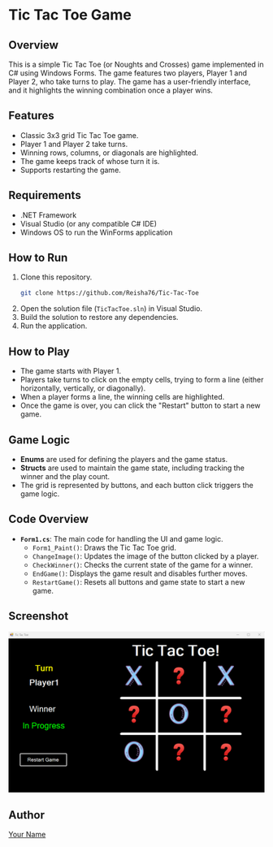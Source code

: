 # Tic Tac Toe Game

## Overview
This is a simple Tic Tac Toe (or Noughts and Crosses) game implemented in C# using Windows Forms. The game features two players, Player 1 and Player 2, who take turns to play. The game has a user-friendly interface, and it highlights the winning combination once a player wins.

## Features
- Classic 3x3 grid Tic Tac Toe game.
- Player 1 and Player 2 take turns.
- Winning rows, columns, or diagonals are highlighted.
- The game keeps track of whose turn it is.
- Supports restarting the game.

## Requirements
- .NET Framework
- Visual Studio (or any compatible C# IDE)
- Windows OS to run the WinForms application

## How to Run
1. Clone this repository.
   ```sh
   git clone https://github.com/Reisha76/Tic-Tac-Toe
   ```
2. Open the solution file (`TicTacToe.sln`) in Visual Studio.
3. Build the solution to restore any dependencies.
4. Run the application.

## How to Play
- The game starts with Player 1.
- Players take turns to click on the empty cells, trying to form a line (either horizontally, vertically, or diagonally).
- When a player forms a line, the winning cells are highlighted.
- Once the game is over, you can click the "Restart" button to start a new game.

## Game Logic
- **Enums** are used for defining the players and the game status.
- **Structs** are used to maintain the game state, including tracking the winner and the play count.
- The grid is represented by buttons, and each button click triggers the game logic.

## Code Overview
- **`Form1.cs`**: The main code for handling the UI and game logic.
  - `Form1_Paint()`: Draws the Tic Tac Toe grid.
  - `ChangeImage()`: Updates the image of the button clicked by a player.
  - `CheckWinner()`: Checks the current state of the game for a winner.
  - `EndGame()`: Displays the game result and disables further moves.
  - `RestartGame()`: Resets all buttons and game state to start a new game.

## Screenshot
![Tic Tac Toe Screenshot](https://github.com/Reisha76/Tic-Tac-Toe/blob/main/TicTacToeProjectPic.png) 



## Author
[Your Name](https://github.com/Reisha76)

